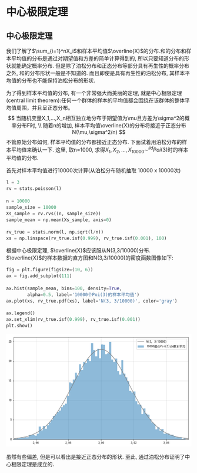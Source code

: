 # 中心极限定理

## 中心极限定理
我们了解了$\sum_{i=1}^nX_i$和样本平均值$\overline{X}$的分布.和的分布和样本平均值的分布是通过对期望值和方差的简单计算得到的, 所以只要知道分布的形状就能确定概率分布. 但是除了泊松分布和正态分布等部分具有再生性的概率分布之外, 和的分布形状一般是不知道的. 而且即使是具有再生性的泊松分布, 其样本平均值的分布也不能保持泊松分布的形状.

为了得到样本平均值的分布, 有一个非常强大而美丽的定理, 就是中心极限定理(central limit theorem):任何一个群体的样本的平均值都会围绕在该群体的整体平均值周围，并且呈正态分布。
$$
当随机变量X_1,...,X_n相互独立地分布于期望值为\mu且方差为\sigma^2的概率分布F时, \\
随着n的增加, 样本平均值\overline{X}的分布将接近于正态分布N(\mu,\sigma^2/n)
$$
不管原始分布如何, 样本平均值的分布都接近正态分布. 下面试着用泊松分布的样本平均值来确认一下. 这里, 取n=1000, 求得$X_1,X_2,...,X_{10000}\sim^{iid}Poi(3)$时的样本平均值的分布.

首先对样本平均值进行10000次计算(从泊松分布随机抽取 10000 x 10000次)
```python
l = 3
rv = stats.poisson(l)

n = 10000
sample_size = 10000
Xs_sample = rv.rvs((n, sample_size))
sample_mean = np.mean(Xs_sample, axis=0)

rv_true = stats.norm(l, np.sqrt(l/n))
xs = np.linspace(rv_true.isf(0.999), rv_true.isf(0.001), 100)
```
根据中心极限定理, $\overline{X}$应该服从N(3,3/10000)分布. $\overline{X}$的样本数据的直方图和N(3,3/10000)的密度函数图像如下:
```python
fig = plt.figure(figsize=(10, 6))
ax = fig.add_subplot(111)

ax.hist(sample_mean, bins=100, density=True,
        alpha=0.5, label='10000个Poi(3)的样本平均值')
ax.plot(xs, rv_true.pdf(xs), label='N(3, 3/10000)', color='gray')

ax.legend()
ax.set_xlim(rv_true.isf(0.999), rv_true.isf(0.001))
plt.show()
```
![](./probability_中心极限定理/1.png)

虽然有些偏差, 但是可以看出是接近正态分布的形状. 至此, 通过泊松分布证明了中心极限定理是成立的.
